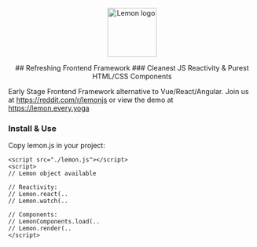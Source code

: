 <p align="center"><a href="https://lemon.every.yoga" target="_blank" rel="noopener noreferrer"><img width="100" src="https://lemon.every.yoga/images/lemon.png" alt="Lemon logo"></a></p>

<p align="center">
## Refreshing Frontend Framework
### Cleanest JS Reactivity &amp; Purest HTML/CSS Components
</p>

Early Stage Frontend Framework alternative to Vue/React/Angular. Join us at https://reddit.com/r/lemonjs or view the demo at https://lemon.every.yoga

### Install & Use
Copy lemon.js in your project:
```
<script src="./lemon.js"></script>
<script>
// Lemon object available

// Reactivity:
// Lemon.react(..
// Lemon.watch(..

// Components:
// LemonComponents.load(..
// Lemon.render(..
</script>
```
